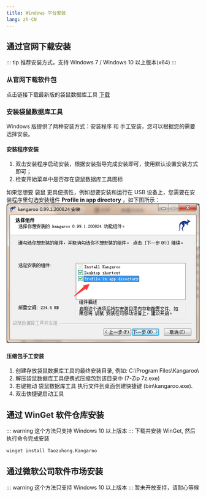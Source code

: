 ```yaml
---
title: Windows 平台安装
lang: zh-CN
---
```


## 通过官网下载安装
::: tip
推荐安装方式，支持 Windows 7 / Windows 10 以上版本(x64)
:::

### 从官网下载软件包
点击链接下载最新版的袋鼠数据库工具 [下载](../download)

### 安装袋鼠数据库工具
Windows 版提供了两种安装方式：安装程序 和 手工安装，您可以根据您的需要选择安装。

#### 安装程序安装
1. 双击安装程序启动安装，根据安装指导完成安装即可，使用默认设置安装方式即可；
3. 检查开始菜单中是否存在袋鼠数据库工具图标

如果您想要 袋鼠 更具便携性，例如想要安装和运行在 USB 设备上，您需要在安装程序里勾选安装组件 **Profile in app directory** ，如下图所示：
![Make Kangaroo portable](../images/installer-windows-portable.png)


#### 压缩包手工安装
1. 创建存放袋鼠数据库工具的最终安装目录, 例如: C:\Program Files\Kangaroo\
2. 解压袋鼠数据库工具便携式压缩包到该目录中 (7-Zip 7z.exe)
3. 右键拖动 袋鼠数据库工具 执行文件到桌面创建快捷键 (bin\kangaroo.exe).
4. 双击快捷键启动工具

## 通过 WinGet 软件仓库安装
::: warning
这个方法只支持 Windows 10 以上版本
:::
下载并安装 WinGet, 然后执行命令完成安装
```cmd
winget install Taozuhong.Kangaroo
```

## 通过微软公司软件市场安装
::: warning
这个方法只支持 Windows 10 以上版本
:::
暂未开放支持，请耐心等候

<Vssue :issue-id="4" :title="$title" />
